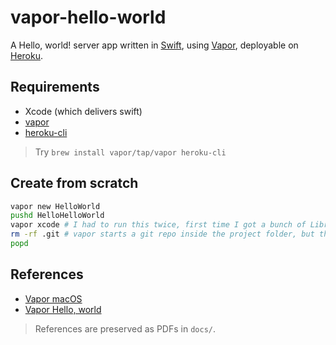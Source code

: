 # vapor-hello-world

A Hello, world! server app written in [Swift](), using [Vapor](), deployable on [Heroku]().

## Requirements

- Xcode (which delivers swift)
- [vapor]()
- [heroku-cli]()

> Try `brew install vapor/tap/vapor heroku-cli`

## Create from scratch

```sh
vapor new HelloWorld
pushd HelloHelloWorld
vapor xcode # I had to run this twice, first time I got a bunch of LibreSSL errors about not being able to connect to GitHub to download the dependencies
rm -rf .git # vapor starts a git repo inside the project folder, but this project is inside a repo already!
popd
```

## References

- [Vapor macOS](https://docs.vapor.codes/3.0/install/macos/)
- [Vapor Hello, world](https://docs.vapor.codes/3.0/getting-started/hello-world/)

> References are preserved as PDFs in `docs/`.